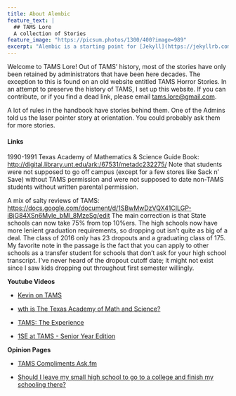```yaml
---
title: About Alembic
feature_text: |
  ## TAMS Lore
  A collection of Stories
feature_image: "https://picsum.photos/1300/400?image=989"
excerpt: "Alembic is a starting point for [Jekyll](https://jekyllrb.com/) projects. Rather than starting from scratch, this boilerplate is designed to get the ball rolling immediately. Install it, configure it, tweak it, push it."
---
```


Welcome to TAMS Lore! Out of TAMS’ history, most of the stories have only been retained by administrators that have been here decades. The exception to this is found on an old website entitled TAMS Horror Stories. In an attempt to preserve the history of TAMS, I set up this website. If you can contribute, or if you find a dead link, please email <tams.lore@gmail.com>.

A lot of rules in the handbook have stories behind them. One of the Admins told us the laser pointer story at orientation. You could probably ask them for more stories.

#### Links

1990-1991 Texas Academy of Mathematics & Science Guide Book: http://digital.library.unt.edu/ark:/67531/metadc232275/
Note that students were not supposed to go off campus (except for a few stores like Sack n’ Save) without TAMS permission and were not supposed to date non-TAMS students without written parental permission. 

A mix of salty reviews of TAMS: https://docs.google.com/document/d/1SBwMwDzVQX41CILGP-iBjG84XSn6MvIe_bMl_8MzeSg/edit
The main correction is that State schools can now take 75% from top 10%ers. The high schools now have more lenient graduation requirements, so dropping out isn’t quite as big of a deal. The class of 2016 only has 23 dropouts and a graduating class of 175. My favorite note in the passage is the fact that you can apply to other schools as a transfer student for schools that don’t ask for your high school transcript. I’ve never heard of the dropout cutoff date; it might not exist since I saw kids dropping out throughout first semester willingly.

__Youtube Videos__

* [Kevin on TAMS](https://www.youtube.com/watch?v=5mSlBbbVyjU)

* [wth is The Texas Academy of Math and Science?](https://www.youtube.com/watch?v=okTowceZ0vU)

* [TAMS: The Experience](https://www.youtube.com/watch?v=PNJiyxMRrYg)

* [1SE at TAMS - Senior Year Edition](https://www.youtube.com/watch?v=Ss2eEVrh7RU)


__Opinion Pages__

* [TAMS Compliments Ask.fm](http://ask.fm/tams_compliments)

* [Should I leave my small high school to go to a college and finish my schooling there?](https://www.quora.com/Should-I-leave-my-small-high-school-to-go-to-a-college-and-finish-my-schooling-there)

